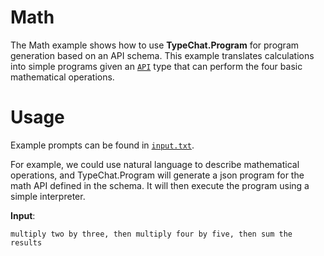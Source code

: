 ﻿# Math

The Math example shows how to use **TypeChat.Program** for program generation based on an API schema. This example translates calculations into simple programs given an [`API`](MathAPI.cs) type that can perform the four basic mathematical operations.

# Usage

Example prompts can be found in [`input.txt`](input.txt).

For example, we could use natural language to describe mathematical operations, and TypeChat.Program will generate a json program for the math API defined in the schema. It will then execute the program using a simple interpreter.

**Input**:

```
multiply two by three, then multiply four by five, then sum the results
```
